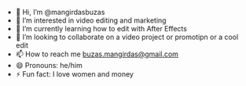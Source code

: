 - 👋 Hi, I’m @mangirdasbuzas
- 👀 I’m interested in video editing and marketing
- 🌱 I’m currently learning how to edit with After Effects
- 💞️ I’m looking to collaborate on a video project or promotipn or a cool edit
- 📫 How to reach me buzas.mangirdas@gmail.com
- 😄 Pronouns: he/him
- ⚡ Fun fact: I love women and money

<!---
mangirdasbuzas/mangirdasbuzas is a ✨ special ✨ repository because its `README.md` (this file) appears on your GitHub profile.
You can click the Preview link to take a look at your changes.
--->
